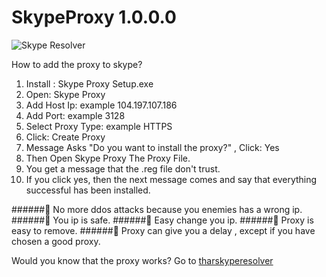 # SkypeProxy 1.0.0.0

![Skype Resolver](http://s18.postimg.org/fscqivrhl/Banner_SP.jpg)

How to add the proxy to skype?

1. Install : Skype Proxy Setup.exe
2. Open: Skype Proxy
3. Add Host Ip: example 104.197.107.186
4. Add Port: example 3128
5. Select Proxy Type: example HTTPS
6. Click: Create Proxy
7. Message Asks "Do you want to install the proxy?" , Click: Yes
8. Then Open Skype Proxy The Proxy File.
9. You get a message that the .reg file don't trust.
10. If you click yes, then the next message comes and say that everything successful has been installed.

######:large_blue_circle: No more ddos attacks because you enemies has a wrong ip.
######:large_blue_circle: You ip is safe.
######:large_blue_circle: Easy change you ip.
######:large_blue_circle: Proxy is easy to remove.
######:red_circle: Proxy can give you a delay , except if you have chosen a good proxy.

Would you know that the proxy works?
Go to [tharskyperesolver](http://www.tharskyperesolver.tk)
